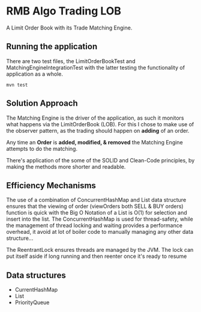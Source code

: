 # RMB Algo Trading LOB

A Limit Order Book with its Trade Matching Engine.

## Running the application

There are two test files, the LimitOrderBookTest and MatchingEngineIntegrationTest with the latter testing the functionality of application as a whole.

```mvn test```

## Solution Approach

The Matching Engine is the driver of the application, as such it monitors what happens via the LimitOrderBook (LOB).
For this I chose to make use of the observer pattern, as the trading should happen on **adding** of an order.

Any time an **Order** is **added, modified, & removed** the Matching Engine attempts to do the matching.

There's application of the some of the SOLID and Clean-Code principles, by making the methods more shorter and readable. 

## Efficiency Mechanisms

The use of a combination of ConcurrentHashMap and List data structure ensures that the viewing of order (viewOrders both SELL & BUY orders) function is quick with 
the Big O Notation of a List is O(1) for selection and insert into the list. The ConcurrentHashMap is used for thread-safety, while the management of thread locking and waiting 
provides a performance overhead, it avoid at lot of boiler code to manually managing any other data structure...

The ReentrantLock ensures threads are managed by the JVM. The lock can put itself aside if long running and then reenter once it's ready to resume

## Data structures

- CurrentHashMap
- List
- PriorityQueue
